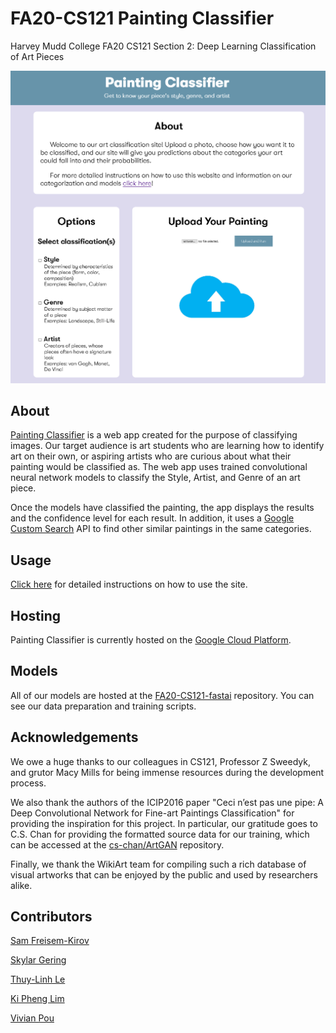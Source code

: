 # FA20-CS121 Painting Classifier
Harvey Mudd College FA20 CS121 Section 2: Deep Learning Classification of Art Pieces

<img style="width:60vw" src="README_Screenshot.png">


## About
[Painting Classifier](http://paintingclassifier.com/) is a web app created for the purpose of classifying images. Our target audience is art students who are learning how to identify art on their own, or aspiring artists who are curious about what their painting would be classified as. The web app uses trained convolutional neural network models to classify the Style, Artist, and Genre of an art piece. 

Once the models have classified the painting, the app displays the results and the confidence level for each result. In addition, it uses a [Google Custom Search](https://developers.google.com/custom-search/v1/overview) API to find other similar paintings in the same categories.


## Usage
[Click here](https://arctic-anvil-294604.wn.r.appspot.com/instructions) for detailed instructions on how to use the site.


## Hosting
Painting Classifier is currently hosted on the [Google Cloud Platform](https://console.cloud.google.com/appengine/start).


## Models

All of our models are hosted at the
[FA20-CS121-fastai](https://www.github.com/kiphenglim/FA20-CS121-fastai)
repository. You can see our data preparation and training scripts.


## Acknowledgements

We owe a huge thanks to our colleagues in CS121, Professor Z Sweedyk,
and grutor Macy Mills for being immense resources during the
development process.

We also thank the authors of the ICIP2016 paper "Ceci n’est pas une
pipe: A Deep Convolutional Network for Fine-art Paintings
Classification" for providing the inspiration for this project. In
particular, our gratitude goes to C.S. Chan for providing the
formatted source data for our training, which can be accessed at the
[cs-chan/ArtGAN](https://github.com/cs-chan/ArtGAN) repository.

Finally, we thank the WikiArt team for compiling such a rich database
of visual artworks that can be enjoyed by the public and used by
researchers alike.


## Contributors
[Sam Freisem-Kirov](https://github.com/Sfreisem-Kirov) 

[Skylar Gering](https://github.com/skygering)

[Thuy-Linh Le](https://github.com/TLinhTCDLAL)

[Ki Pheng Lim](https://github.com/kiphenglim)

[Vivian Pou](https://github.com/vivpou)

